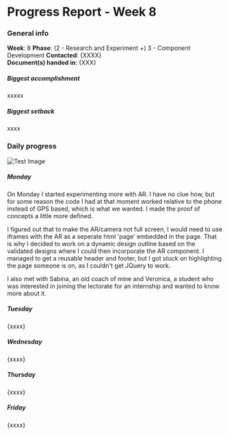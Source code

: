 # Progress Report - Week 8

### General info
**Week**: 8
**Phase**: (2 - Research and Experiment +) 3 - Component Development
**Contacted**: {XXXX}  
**Document(s) handed in**: {XXX}  

##### Biggest accomplishment
xxxxx

##### Biggest setback
xxxx

### Daily progress
![Test Image](basic-weekly-template.png)

##### Monday
On Monday I started experimenting more with AR. I have no clue how, but for some reason the code I had at that moment worked relative to the phone instead of GPS based, which is what we wanted. I made the proof of concepts a little more defined.

I figured out that to make the AR/camera not full screen, I would need to use iframes with the AR as a seperate html 'page' embedded in the page. That is why I decided to work on a dynamic design outline based on the validated designs  where I could then incorporate the AR component. I managed to get a reusable header and footer, but I got stuck on highlighting the page someone is on, as I couldn't get JQuery to work.

I also met with Sabina, an old coach of mine and Veronica, a student who was interested in joining the lectorate for an internship and wanted to know more about it.

##### Tuesday
{xxxx}

##### Wednesday
{xxxx}

##### Thursday
{xxxx}

##### Friday
{xxxx}
